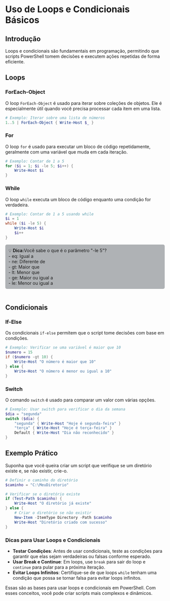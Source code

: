 # Uso de Loops e Condicionais Básicos

## Introdução

Loops e condicionais são fundamentais em programação, permitindo que scripts PowerShell tomem decisões e executem ações repetidas de forma eficiente.

## Loops

### ForEach-Object

O loop `ForEach-Object` é usado para iterar sobre coleções de objetos. Ele é especialmente útil quando você precisa processar cada item em uma lista.

```powershell
# Exemplo: Iterar sobre uma lista de números
1..5 | ForEach-Object { Write-Host $_ }
```


### For

O loop `for` é usado para executar um bloco de código repetidamente, geralmente com uma variável que muda em cada iteração.

```powershell
# Exemplo: Contar de 1 a 5
for ($i = 1; $i -le 5; $i++) {
    Write-Host $i
}
```


### While

O loop `while` executa um bloco de código enquanto uma condição for verdadeira.

```powershell
# Exemplo: Contar de 1 a 5 usando while
$i = 1
while ($i -le 5) {
    Write-Host $i
    $i++
}
```

<div style="border: 1px solidrgb(19, 20, 20); border-left-width: 5px; padding: 10px; background-color:rgb(175, 178, 181); border-radius: 5px;">
💡 <strong>Dica:</strong>Você sabe o que é o parâmetro "-le 5"?<br>
- eq: Igual a<br>
- ne: Diferente de<br>
- gt: Maior que<br>
- lt: Menor que<br>
- ge: Maior ou igual a<br>
- le: Menor ou igual a</div><br>


## Condicionais

### If-Else

Os condicionais `if-else` permitem que o script tome decisões com base em condições.

```powershell
# Exemplo: Verificar se uma variável é maior que 10
$numero = 15
if ($numero -gt 10) {
    Write-Host "O número é maior que 10"
} else {
    Write-Host "O número é menor ou igual a 10"
}
```

### Switch

O comando `switch` é usado para comparar um valor com várias opções.

```powershell
# Exemplo: Usar switch para verificar o dia da semana
$dia = "segunda"
switch ($dia) {
    "segunda" { Write-Host "Hoje é segunda-feira" }
    "terça" { Write-Host "Hoje é terça-feira" }
    Default { Write-Host "Dia não reconhecido" }
}
```

## Exemplo Prático

Suponha que você queira criar um script que verifique se um diretório existe e, se não existir, crie-o.

```powershell
# Definir o caminho do diretório
$caminho = "C:\MeuDiretorio"

# Verificar se o diretório existe
if (Test-Path $caminho) {
    Write-Host "O diretório já existe"
} else {
    # Criar o diretório se não existir
    New-Item -ItemType Directory -Path $caminho
    Write-Host "Diretório criado com sucesso"
}
```


### Dicas para Usar Loops e Condicionais

- **Testar Condições**: Antes de usar condicionais, teste as condições para garantir que elas sejam verdadeiras ou falsas conforme esperado.
- **Usar Break e Continue**: Em loops, use `break` para sair do loop e `continue` para pular para a próxima iteração.
- **Evitar Loops Infinitos**: Certifique-se de que loops `while` tenham uma condição que possa se tornar falsa para evitar loops infinitos.

Essas são as bases para usar loops e condicionais em PowerShell. Com esses conceitos, você pode criar scripts mais complexos e dinâmicos.

